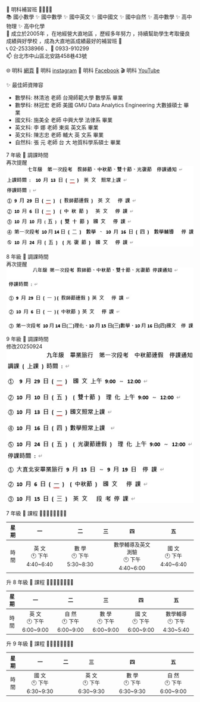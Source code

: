 👋 明科補習班 👨‍👩‍👧‍👦 <br>
📚 國小數學 ✨ 國中數學 ✨ 國中英文 ✨ 國中國文 ✨ 國中自然 ✨ 高中數學 ✨ 高中物理 ✨ 高中化學 <br> 
🌱 成立於2005年 ，在地經營大直地區 ，歷經多年努力 ，持續幫助學生考取優良成績與好學校 ，成為大直地區成績最好的補習班 🚀 <br> 
📞 02-25338966 、📱 0933-910299 <br> 
📫 台北市中山區北安路458巷43號 <br> 

🌐 明科 [網頁](https://mingker.webnode.tw/)
🚀 明科 [instagram](https://www.instagram.com/mingk2005)
🌟 明科 [Facebook](https://www.facebook.com/MingKer2005)
🎬 明科  [YouTube](https://www.youtube.com/@MingKer2005)

✨ 最佳師資陣容 
- 數學科: 林清池 老師   台灣師範大學   數學系   畢業
- 數學科: 林冠宏 老師   美國 GMU Data Analytics Engineering   大數據碩士   畢業
- 國文科: 施美全 老師   中興大學     法律系   畢業
- 英文科: 李  娜 老師    東吳    英文系  畢業
- 英文科: 陳志忠 老師    輔大  英 文系   畢業
- 自然科: 張    元 老師    台 大  地質科學系碩士   畢業 

7 年級 🔄 調課時間 <br> 再次提醒
![image](./grade7changeTime.jpg)

8 年級 🔄 調課時間 <br> 再次提醒
![image](./grade8changeTime.jpg)

9 年級 🔄 調課時間 <br> 修改20250924
![image](./grade9changeTime.jpg)

7 年級 📜 課程 🙆‍♀️🙆‍♂️🙋‍♀️🙋‍♂️

| 星期 	|             一            	|                二                	|               三               	|             四            	| 五 	|
|:----:	|:-------------------------:	|:--------------------------------:	|:------------------------------:	|:-------------------------:	|:--:	|
| 時間 	| 英  文<br>🕚 下午4:40~6:40 	| 數  學<br>🕚 下午5:30~8:30 	| | 數學輔導及英文測驗<br>🕚 下午4:40~6:00 	| 國  文<br>🕚 下午4:40~6:40	|


升 8 年級 📜 課程 🙆‍♀️🙆‍♂️🙋‍♀️🙋‍♂️

| 星期 	|             一            	|                二                	|               三               	|             四            	| 五 	|
|:----:	|:-------------------------:	|:--------------------------------:	|:------------------------------:	|:-------------------------:	|:--:	|
| 時間 	| 英  文<br>🕚 下午6:00~9:00 	| 自  然<br>🕚 下午6:00~9:00 	|  數  學<br>🕚 下午6:00~9:00	| 國  文<br>🕚 下午6:00~9:00 	| 數學輔導<br>🕚 下午4:30~5:40 |
 
升 9 年級 📜 課程 🙆‍♀️🙆‍♂️🙋‍♀️🙋‍♂️

| 星期 	|             一            	|                二                	|               三               	|             四            	| 五 	|
|:----:	|:-------------------------:	|:--------------------------------:	|:------------------------------:	|:-------------------------:	|:--:	|
| 時間 	| 國  文<br>🕚 下午6:30~9:30 	| | 英  文<br>🕚 下午6:30~9:30 	| 數  學<br>🕚 下午6:30~9:30 	|  自  然<br>🕚 下午6:00~9:00  	|